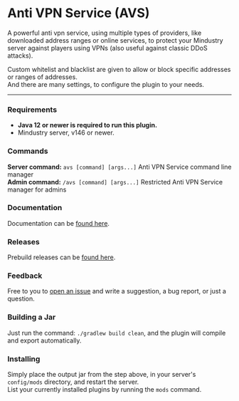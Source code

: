 # Anti VPN Service (AVS)

A powerful anti vpn service, using multiple types of providers, like downloaded address ranges or online services,
to protect your Mindustry server against players using VPNs (also useful against classic DDoS attacks).

Custom whitelist and blacklist are given to allow or block specific addresses or ranges of addresses. <br>
And there are many settings, to configure the plugin to your needs.


---


### Requirements
* **Java 12 or newer is required to run this plugin.** 
* Mindustry server, v146 or newer.


### Commands
**Server command:** `avs [command] [args...]` Anti VPN Service command line manager <br>
**Admin command:**  `/avs [command] [args...]` Restricted Anti VPN Service manager for admins


### Documentation
Documentation can be [found here](https://github.com/xpdustry/Anti-VPN-Service/tree/master/docs).


### Releases
Prebuild releases can be [found here](https://github.com/Xpdustry/anti-vpn-service/releases).


### Feedback
Free to you to [open an issue](https://github.com/xpdustry/Anti-VPN-Service/issues/new) and write a suggestion, a bug report, or just a question.


### Building a Jar

Just run the command: `./gradlew build clean`, and the plugin will compile and export automatically.


### Installing
Simply place the output jar from the step above, in your server's `config/mods` directory, and restart the server. <br>
List your currently installed plugins by running the `mods` command.
